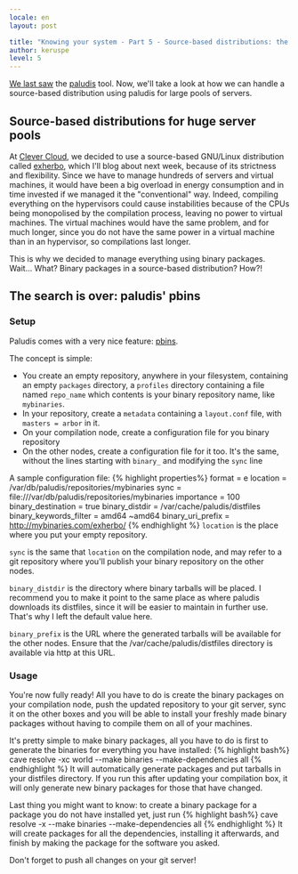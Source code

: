 ```yaml
---
locale: en
layout: post

title: "Knowing your system - Part 5 - Source-based distributions: the binary way"
author: keruspe
level: 5
---
```


[We last saw](http://engineering.clever-cloud.com/sysadmin/2012/12/13/knowing-your-system---part-4---falling-in-love-with-paludis.html)
the [paludis](http://paludis.exherbo.org/) tool. Now, we'll take a look at how we can handle a source-based distribution
using paludis for large pools of servers.

<!--more-->

## Source-based distributions for huge server pools

At [Clever Cloud](http://www.clever-cloud.com/), we decided to use a source-based GNU/Linux distribution called
[exherbo](http://www.exherbo.org/), which I'll blog about next week, because of its strictness and flexibility. Since we
have to manage hundreds of servers and virtual machines, it would have been a big overload in energy consumption and in
time invested if we managed it the "conventional" way. Indeed, compiling everything on the hypervisors could cause
instabilities because of the CPUs being monopolised by the compilation process, leaving no power to virtual machines.
The virtual machines would have the same problem, and for much longer, since you do not have the same power in a virtual
machine than in an hypervisor, so compilations last longer.

This is why we decided to manage everything using binary packages. Wait… What? Binary packages in a source-based
distribution? How?!

## The search is over: paludis' pbins

### Setup

Paludis comes with a very nice feature: [pbins](http://paludis.exherbo.org/overview/pbins.html).

The concept is simple:

* You create an empty repository, anywhere in your filesystem, containing an empty `packages` directory, a `profiles`
  directory containing a file named `repo_name` which contents is your binary repository name, like `mybinaries`.
* In your repository, create a `metadata` containing a `layout.conf` file, with `masters = arbor` in it.
* On your compilation node, create a configuration file for you binary repository
* On the other nodes, create a configuration file for it too. It's the same, without the lines starting with `binary_`
  and modifying the `sync` line

A sample configuration file:
{% highlight properties%}
    format = e
    location = /var/db/paludis/repositories/mybinaries
    sync = file:///var/db/paludis/repositories/mybinaries
    importance = 100
    binary_destination = true
    binary_distdir = /var/cache/paludis/distfiles
    binary_keywords_filter = amd64 ~amd64
    binary_uri_prefix = http://mybinaries.com/exherbo/
{% endhighlight %}
`location` is the place where you put your empty repository.

`sync` is the same that `location` on the compilation node, and may refer to a git repository where you'll publish your binary repository on the other nodes.

`binary_distdir` is the directory where binary tarballs will be placed. I recommend you to make it point to the same place
as where paludis downloads its distfiles, since it will be easier to maintain in further use. That's why I left the
default value here.

`binary_prefix` is the URL where the generated tarballs will be available for the other nodes. Ensure that the
/var/cache/paludis/distfiles directory is available via http at this URL.

### Usage

You're now fully ready! All you have to do is create the binary packages on your compilation node, push the updated
repository to your git server, sync it on the other boxes and you will be able to install your freshly made binary
packages without having to compile them on all of your machines.

It's pretty simple to make binary packages, all you have to do is first to generate the binaries for everything you have
installed:
{% highlight bash%}
    cave resolve -xc world --make binaries --make-dependencies all
{% endhighlight %}
It will automatically generate packages and put tarballs in your distfiles directory. If you run this after updating
your compilation box, it will only generate new binary packages for those that have changed.

Last thing you might want to know: to create a binary package for a package you do not have installed yet, just run
{% highlight bash%}
    cave resolve -x --make binaries --make-dependencies all <insert a package name here>
{% endhighlight %}
It will create packages for all the dependencies, installing it afterwards, and finish by making the package for the
software you asked.

Don't forget to push all changes on your git server!

